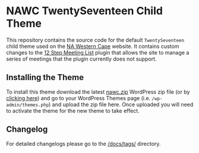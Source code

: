 # NAWC TwentySeventeen Child Theme

This repository contains the source code for the default `TwentySeventeen`
child theme used on the [NA Western Cape](https://na.org.za/wc/) website. It
contains custom changes to the
[12 Step Meeting List](https://wordpress.org/plugins/12-step-meeting-list/)
plugin that allows the site to manage a series of meetings that the plugin
currently does not support.

## Installing the Theme

To install this theme download the latest [nawc.zip][dist] WordPress zip file
(or by [clicking here][dist]) and go to your WordPress Themes page
(i.e. `/wp-admin/themes.php`) and upload the zip file here. Once uploaded you
will need to activate the theme for the new theme to take effect.

## Changelog

For detailed changelogs please go to the [/docs/tags/](/docs/tags/) directory.

[dist]: https://raw.githubusercontent.com/nawc/child-theme/main/dist/nawc.zip
